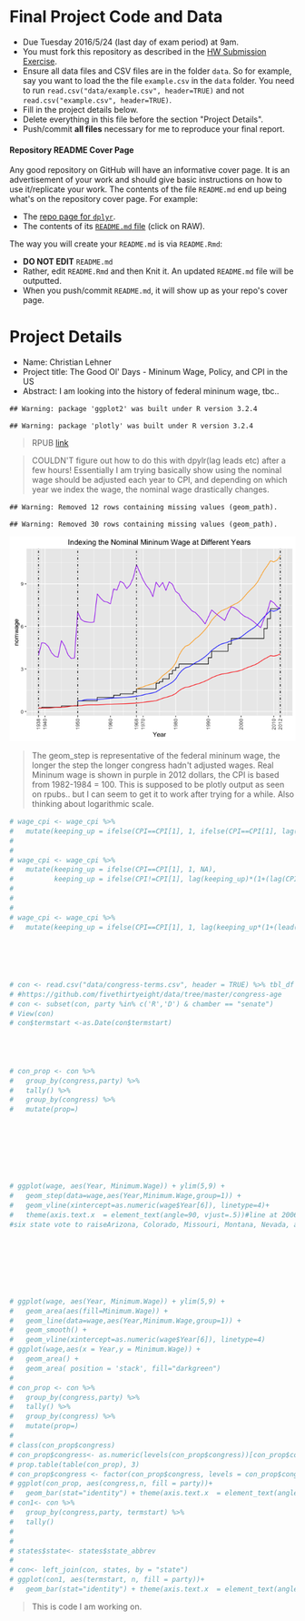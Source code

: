 
# Final Project Code and Data

* Due Tuesday 2016/5/24 (last day of exam period) at 9am.
* You must fork this repository as described in the [HW Submission 
Exercise](https://github.com/Middlebury-Data-Science/HW-0#hw-submission-exercise).
* Ensure all data files and CSV files are in the folder `data`. So for example, 
say you want to load the the file `example.csv` in the `data` folder.  You need 
to run `read.csv("data/example.csv", header=TRUE)` and not 
`read.csv("example.csv", header=TRUE)`.
* Fill in the project details below.
* Delete everything in this file before the section "Project Details".
* Push/commit **all files** necessary for me to reproduce your final report.


#### Repository README Cover Page

Any good repository on GitHub will have an informative cover page. It is an
advertisement of your work and should give basic instructions on how to use
it/replicate your work. The contents of the file `README.md` end up being what's
on the repository cover page. For example:

* The [repo page for `dplyr`](https://github.com/hadley/dplyr).
* The contents of its [`README.md` file](https://github.com/hadley/dplyr/blob/master/README.md) (click on RAW).

The way you will create your `README.md` is via `README.Rmd`:

* **DO NOT EDIT** `README.md`
* Rather, edit `README.Rmd` and then Knit it. An updated `README.md` file will
be outputted.
* When you push/commit `README.md`, it will show up as your repo's cover page.





# Project Details

* Name: Christian Lehner
* Project title: The Good Ol' Days - Mininum Wage, Policy, and CPI in the US
* Abstract: I am looking into the history of federal mininum wage, tbc..


```
## Warning: package 'ggplot2' was built under R version 3.2.4
```

```
## Warning: package 'plotly' was built under R version 3.2.4
```

>RPUB
[link](http://rpubs.com/clehner/FINAL)




>COULDN'T figure out how to do this with dpylr(lag leads etc) after a few hours! 
Essentially I am trying basically show using the nominal wage should be adjusted each year to CPI, and depending on which year we index the wage, the nominal wage drastically changes.





```
## Warning: Removed 12 rows containing missing values (geom_path).
```

```
## Warning: Removed 30 rows containing missing values (geom_path).
```

![](README_files/figure-html/unnamed-chunk-4-1.png)


>The geom_step is representative of the federal mininum wage, the longer the step the longer congress hadn't adjusted 
wages. Real Mininum wage is shown in purple in 2012 dollars, the CPI is based from 1982-1984 = 100.
>This is supposed to be plotly output as seen on rpubs.. but I can seem to get it to work after trying for a while.
>Also thinking about logarithmic scale.




```r
# wage_cpi <- wage_cpi %>% 
#   mutate(keeping_up = ifelse(CPI==CPI[1], 1, ifelse(CPI==CPI[1], lag(keeping_up)*(1+(lag(CPI)/100)), NA)))
# 
# 
# wage_cpi <- wage_cpi %>% 
#   mutate(keeping_up = ifelse(CPI==CPI[1], 1, NA),
#          keeping_up = ifelse(CPI!=CPI[1], lag(keeping_up)*(1+(lag(CPI)/100)), NA))
# 
# 
# 
# wage_cpi <- wage_cpi %>% 
#   mutate(keeping_up = ifelse(CPI==CPI[1], 1, lag(keeping_up*(1+(lead(CPI)/100)))))





# con <- read.csv("data/congress-terms.csv", header = TRUE) %>% tbl_df
# #https://github.com/fivethirtyeight/data/tree/master/congress-age
# con <- subset(con, party %in% c('R','D') & chamber == "senate")
# View(con)
# con$termstart <-as.Date(con$termstart)




# con_prop <- con %>% 
#   group_by(congress,party) %>% 
#   tally() %>% 
#   group_by(congress) %>%
#   mutate(prop=)







# ggplot(wage, aes(Year, Minimum.Wage)) + ylim(5,9) +
#   geom_step(data=wage,aes(Year,Minimum.Wage,group=1)) +
#   geom_vline(xintercept=as.numeric(wage$Year[6]), linetype=4)+
#   theme(axis.text.x  = element_text(angle=90, vjust=.5))#line at 2006
#six state vote to raiseArizona, Colorado, Missouri, Montana, Nevada, and Ohio, in 2006







# ggplot(wage, aes(Year, Minimum.Wage)) + ylim(5,9) +
#   geom_area(aes(fill=Minimum.Wage)) + 
#   geom_line(data=wage,aes(Year,Minimum.Wage,group=1)) +
#   geom_smooth() + 
#   geom_vline(xintercept=as.numeric(wage$Year[6]), linetype=4)
# ggplot(wage,aes(x = Year,y = Minimum.Wage)) +
#   geom_area() +
#   geom_area( position = 'stack', fill="darkgreen")
# 
# con_prop <- con %>% 
#   group_by(congress,party) %>% 
#   tally() %>% 
#   group_by(congress) %>%
#   mutate(prop=)
# 
# class(con_prop$congress)
# con_prop$congress<- as.numeric(levels(con_prop$congress))[con_prop$congress]
# prop.table(table(con_prop), 3)
# con_prop$congress <- factor(con_prop$congress, levels = con_prop$congress[order(con_prop$congress)])
# ggplot(con_prop, aes(congress,n, fill = party))+
#   geom_bar(stat="identity") + theme(axis.text.x  = element_text(angle=90, vjust=.5))
# con1<- con %>% 
#   group_by(congress,party, termstart) %>% 
#   tally()
# 
# 
# states$state<- states$state_abbrev
# 
# con<- left_join(con, states, by = "state")
# ggplot(con1, aes(termstart, n, fill = party))+
#   geom_bar(stat="identity") + theme(axis.text.x  = element_text(angle=90, vjust=.5))
```

>This is code I am working on.
















